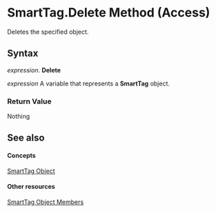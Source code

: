 
# SmartTag.Delete Method (Access)

Deletes the specified object.


## Syntax

 _expression_. **Delete**

 _expression_ A variable that represents a **SmartTag** object.


### Return Value

Nothing


## See also


#### Concepts


[SmartTag Object](ec396ef0-65a4-41bc-ab59-1160e6ef1813.md)
#### Other resources


[SmartTag Object Members](a041646f-8fc2-dd35-1003-28feb6ad1a1b.md)
